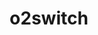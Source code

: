 ---
blog: https://o2switch.fr/blog
instagram: https://instagram.com/o2switch
logohandle: o2switchfr
sort: o2switch
title: o2switch
twitter: https://x.com/o2switch
website: https://www.o2switch.fr/
youtube: https://youtube.com/@o2switch
---